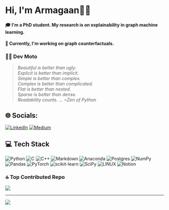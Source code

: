 # Hi, I'm Armagaan👋🏻
#### 🎓 I'm a PhD student. My research is on explainability in graph machine learning.
#### 🔭 Currently, I'm working on graph counterfactuals.

### ✍🏻 Dev Moto

<div class="blockquote">
<em>

> Beautiful is better than ugly. <br>
> Explicit is better than implicit. <br>
> Simple is better than complex. <br>
> Complex is better than complicated. <br>
> Flat is better than nested. <br>
> Sparse is better than dense. <br>
> Readability counts.
> ... ~Zen of Python

</em>
</div>

## 🌐 Socials:
[![LinkedIn](https://img.shields.io/badge/LinkedIn-%230077B5.svg?logo=linkedin&logoColor=white)](https://linkedin.com/in/burouj-armgaan-b6a276178) [![Medium](https://img.shields.io/badge/Medium-12100E?logo=medium&logoColor=white)](https://medium.com/@armagaan) 

## 💻 Tech Stack
![Python](https://img.shields.io/badge/python-3670A0?style=for-the-badge&logo=python&logoColor=ffdd54) ![C](https://img.shields.io/badge/c-%2300599C.svg?style=for-the-badge&logo=c&logoColor=white) ![C++](https://img.shields.io/badge/c++-%2300599C.svg?style=for-the-badge&logo=c%2B%2B&logoColor=white) ![Markdown](https://img.shields.io/badge/markdown-%23000000.svg?style=for-the-badge&logo=markdown&logoColor=white) ![Anaconda](https://img.shields.io/badge/Anaconda-%2344A833.svg?style=for-the-badge&logo=anaconda&logoColor=white) ![Postgres](https://img.shields.io/badge/postgres-%23316192.svg?style=for-the-badge&logo=postgresql&logoColor=white) ![NumPy](https://img.shields.io/badge/numpy-%23013243.svg?style=for-the-badge&logo=numpy&logoColor=white) ![Pandas](https://img.shields.io/badge/pandas-%23150458.svg?style=for-the-badge&logo=pandas&logoColor=white) ![PyTorch](https://img.shields.io/badge/PyTorch-%23EE4C2C.svg?style=for-the-badge&logo=PyTorch&logoColor=white) ![scikit-learn](https://img.shields.io/badge/scikit--learn-%23F7931E.svg?style=for-the-badge&logo=scikit-learn&logoColor=white) ![SciPy](https://img.shields.io/badge/SciPy-%230C55A5.svg?style=for-the-badge&logo=scipy&logoColor=%white) ![LINUX](https://img.shields.io/badge/Linux-FCC624?style=for-the-badge&logo=linux&logoColor=black) ![Notion](https://img.shields.io/badge/Notion-%23000000.svg?style=for-the-badge&logo=notion&logoColor=white)

### 🔝 Top Contributed Repo
![](https://github-contributor-stats.vercel.app/api?username=armagaan&limit=5&theme=dark&combine_all_yearly_contributions=true)

---
[![](https://visitcount.itsvg.in/api?id=armagaan&icon=0&color=0)](https://visitcount.itsvg.in)

<!-- Proudly created with GPRM ( https://gprm.itsvg.in ) -->
